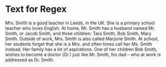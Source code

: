 # Text for Regex

Mrs. Smith is a good teacher in Leeds, in the UK. She is a primary school teacher who loves English. At home, Mr. Smith has a husband named Mr. Smith, or Jacob Smith, and three children: Tara Smith, Bob Smith, Mary Smith. Outside of work, Mrs. Smith is also called Marjorie Smith. At school, her students forget that she is a Mrs. and often times call her Ms. Smith instead. Her family has a lot of aspirations. One of her children Bob Smith, wishes to become a doctor (Dr.) just like Mr. Smith, his dad – who at work is addressed as Dr. Smith. 